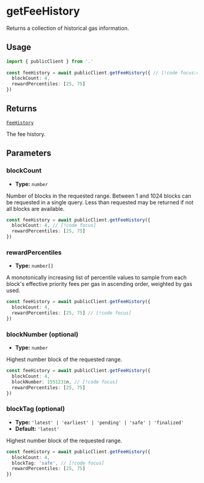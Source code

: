 # getFeeHistory

Returns a collection of historical gas information.

## Usage

```ts
import { publicClient } from '.'
 
const feeHistory = await publicClient.getFeeHistory({ // [!code focus:4]
  blockCount: 4,
  rewardPercentiles: [25, 75]
})
```

## Returns

[`FeeHistory`](/docs/glossary/types#TODO)

The fee history.

## Parameters

### blockCount

- **Type:** `number`

Number of blocks in the requested range. Between 1 and 1024 blocks can be requested in a single query. Less than requested may be returned if not all blocks are available.

```ts
const feeHistory = await publicClient.getFeeHistory({
  blockCount: 4, // [!code focus]
  rewardPercentiles: [25, 75]
})
```

### rewardPercentiles

- **Type:** `number[]`

A monotonically increasing list of percentile values to sample from each block's effective priority fees per gas in ascending order, weighted by gas used.

```ts
const feeHistory = await publicClient.getFeeHistory({
  blockCount: 4,
  rewardPercentiles: [25, 75] // [!code focus]
})
```

### blockNumber (optional)

- **Type:** `number`

Highest number block of the requested range.

```ts
const feeHistory = await publicClient.getFeeHistory({
  blockCount: 4,
  blockNumber: 1551231n, // [!code focus]
  rewardPercentiles: [25, 75]
})
```

### blockTag (optional)

- **Type:** `'latest' | 'earliest' | 'pending' | 'safe' | 'finalized'`
- **Default:** `'latest'`

Highest number block of the requested range.

```ts
const feeHistory = await publicClient.getFeeHistory({
  blockCount: 4,
  blockTag: 'safe', // [!code focus]
  rewardPercentiles: [25, 75]
})
```